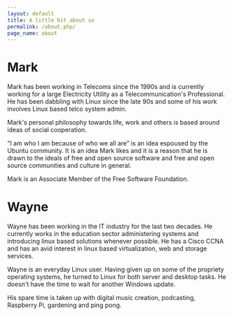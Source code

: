 ```yaml
---
layout: default
title: A little bit about us
permalink: /about.php/
page_name: about
---
```

# Mark

Mark has been working in Telecoms since the 1990s and is currently working for a
large Electricity Utility as a Telecommunication's Professional. He has been
dabbling with Linux since the late 90s and some of his work involves Linux based
telco system admin.

Mark's personal philosophy towards life, work and others is based around ideas of 
social cooperation.

“I am who I am because of who we all are” is an idea espoused by the Ubuntu 
community. It is an idea Mark likes and it is a reason that he is drawn to the 
ideals of free and open source software and free and open source communities and 
culture in general.

Mark is an Associate Member of the Free Software Foundation.

# Wayne

Wayne has been working in the IT industry for the last two decades. He currently
works in the education sector administering systems and introducing linux based
solutions whenever possible.  He has a Cisco CCNA and has an avid interest in 
linux based virtualization, web and storage services.

Wayne is an everyday Linux user. Having given up on some of the propriety 
operating systems, he turned to Linux for both server and desktop tasks. He
doesn't have the time to wait for another Windows update.

His spare time is taken up with digital music creation, podcasting, Raspberry Pi,
gardening and ping pong.
